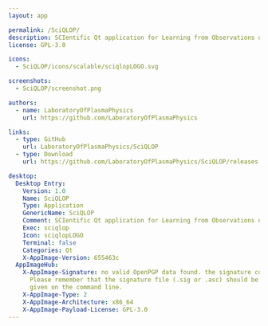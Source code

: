 ```yaml
---
layout: app

permalink: /SciQLOP/
description: SCIentific Qt application for Learning from Observations of Plasmas
license: GPL-3.0

icons:
  - SciQLOP/icons/scalable/sciqlopLOGO.svg

screenshots:
  - SciQLOP/screenshot.png

authors:
  - name: LaboratoryOfPlasmaPhysics
    url: https://github.com/LaboratoryOfPlasmaPhysics

links:
  - type: GitHub
    url: LaboratoryOfPlasmaPhysics/SciQLOP
  - type: Download
    url: https://github.com/LaboratoryOfPlasmaPhysics/SciQLOP/releases

desktop:
  Desktop Entry:
    Version: 1.0
    Name: SciQLOP
    Type: Application
    GenericName: SciQLOP
    Comment: SCIentific Qt application for Learning from Observations of Plasmas
    Exec: sciqlop
    Icon: sciqlopLOGO
    Terminal: false
    Categories: Qt
    X-AppImage-Version: 655463c
  AppImageHub:
    X-AppImage-Signature: no valid OpenPGP data found. the signature could not be verified.
      Please remember that the signature file (.sig or .asc) should be the first file
      given on the command line.
    X-AppImage-Type: 2
    X-AppImage-Architecture: x86_64
    X-AppImage-Payload-License: GPL-3.0
---
```

